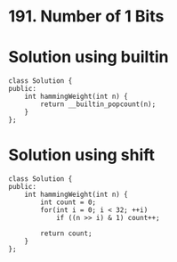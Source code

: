 # 191. Number of 1 Bits

# Solution using builtin
```
class Solution {
public:
    int hammingWeight(int n) {
        return __builtin_popcount(n);
    }
};
```

# Solution using shift 
```
class Solution {
public:
    int hammingWeight(int n) {
        int count = 0;
        for(int i = 0; i < 32; ++i)
            if ((n >> i) & 1) count++;
        
        return count;
    }
};
```